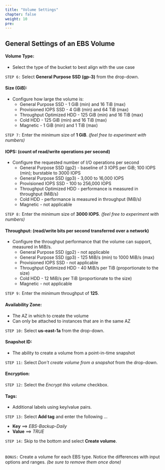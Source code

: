 ```yaml
---
title: "Volume Settings"
chapter: false
weight: 10
pre:
---
```


## General Settings of an EBS Volume

#### Volume Type:
- Select the type of the bucket to best align with the use case

`STEP 6:`  Select **General Purpose SSD (gp-3)** from the drop-down.

#### Size (GiB):
- Configure how large the volume is:
    - General Purpose SSD - 1 GiB (min) and 16 TiB (max)
    - Provisioned IOPS SSD - 4 GiB (min) and 64 TiB (max)
    - Throughput Optimized HDD - 125 GiB (min) and 16 TiB (max)
    - Cold HDD - 125 GiB (min) and 16 TiB (max)
    - Magnetic - 1 GiB (min) and 1 TiB (max)

`STEP 7:`  Enter the minimum size of **1 GiB**.  *(feel free to experiment with numbers)*

#### IOPS: (count of read/write operations per second)
- Configure the requested number of I/O operations per second
    - General Purpose SSD (gp2) - baseline of 3 IOPS per GiB; 100 IOPS (min); burstable to 3000 IOPS
    - General Purpose SSD (gp3) - 3,000 to 16,000 IOPS
    - Provisioned IOPS SSD - 100 to 256,000 IOPS
    - Throughput Optimized HDD - performance is measured in throughput (MiB/s)
    - Cold HDD - performance is measured in throughput (MiB/s)
    - Magnetic - not applicable

`STEP 8:`  Enter the minimum size of **3000 IOPS**.  *(feel free to experiment with numbers)*

#### Throughput: (read/write bits per second transferred over a network)
- Configure the throughput performance that the volume can support, measured in MiB/s.
    - General Purpose SSD (gp2) - not applicable
    - General Purpose SSD (gp3) - 125 MiB/s (min) to 1000 MiB/s (max)
    - Provisioned IOPS SSD - not applicable
    - Throughput Optimized HDD - 40 MiB/s per TiB (proportionate to the size)
    - Cold HDD - 12 MiB/s per TiB (proportionate to the size)
    - Magnetic - not applicable

`STEP 9:`  Enter the minimum throughput of **125**.

#### Availability Zone:
- The AZ in which to create the volume
- Can only be attached to instances that are in the same AZ

`STEP 10:`  Select **us-east-1a** from the drop-down.

#### Snapshot ID:
- The ability to create a volume from a point-in-time snapshot

`STEP 11:`  Select *Don't create volume from a snapshot* from the drop-down.

#### Encryption:

`STEP 12:`  Select the *Encrypt this volume* checkbox.

#### Tags:
- Additional labels using key/value pairs.

`STEP 13:`  Select **Add tag** and enter the following ...
- **Key** ==> *EBS-Backup-Daily*
- **Value** ==> *TRUE*

`STEP 14:`  Skip to the bottom and select **Create volume**.
<br>
<br>
<br>
`BONUS:`  Create a volume for each EBS type.  Notice the differences with input options and ranges.  *(be sure to remove them once done)*
